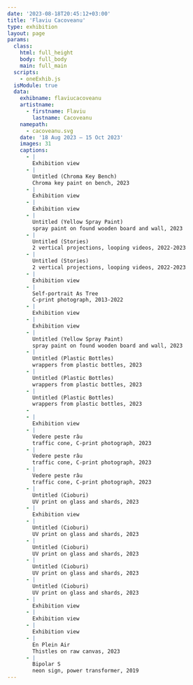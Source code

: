 ```yaml
---
date: '2023-08-18T20:45:12+03:00'
title: 'Flaviu Cacoveanu'
type: exhibition
layout: page
params:
  class:
    html: full_height
    body: full_body
    main: full_main
  scripts:
    - oneExhib.js
  isModule: true  
  data:
    exhibname: flaviucacoveanu
    artistname:
      - firstname: Flaviu
        lastname: Cacoveanu
    namepath: 
      - cacoveanu.svg
    date: '18 Aug 2023 — 15 Oct 2023'
    images: 31
    captions:
      - |
        Exhibition view
      - |
        Untitled (Chroma Key Bench)
        Chroma key paint on bench, 2023
      - |
        Exhibition view
      - |
        Exhibition view
      - |
        Untitled (Yellow Spray Paint)
        spray paint on found wooden board and wall, 2023
      - |
        Untitled (Stories)
        2 vertical projections, looping videos, 2022-2023
      - |
        Untitled (Stories)
        2 vertical projections, looping videos, 2022-2023
      - |
        Exhibition view
      - |
        Self-portrait As Tree
        C-print photograph, 2013-2022
      - |
        Exhibition view
      - |
        Exhibition view
      - |
        Untitled (Yellow Spray Paint)
        spray paint on found wooden board and wall, 2023
      - |
        Untitled (Plastic Bottles)
        wrappers from plastic bottles, 2023
      - |
        Untitled (Plastic Bottles)
        wrappers from plastic bottles, 2023
      - |
        Untitled (Plastic Bottles)
        wrappers from plastic bottles, 2023
      - 
      - |
        Exhibition view
      - |
        Vedere peste râu
        traffic cone, C-print photograph, 2023
      - |
        Vedere peste râu
        traffic cone, C-print photograph, 2023
      - |
        Vedere peste râu
        traffic cone, C-print photograph, 2023
      - |
        Untitled (Cioburi)
        UV print on glass and shards, 2023
      - |
        Exhibition view
      - |
        Untitled (Cioburi)
        UV print on glass and shards, 2023
      - |
        Untitled (Cioburi)
        UV print on glass and shards, 2023
      - |
        Untitled (Cioburi)
        UV print on glass and shards, 2023
      - |
        Untitled (Cioburi)
        UV print on glass and shards, 2023
      - |
        Exhibition view
      - |
        Exhibition view
      - |
        Exhibition view
      - |
        En Plein Air
        Thistles on raw canvas, 2023
      - |
        Bipolar S
        neon sign, power transformer, 2019
---
```

